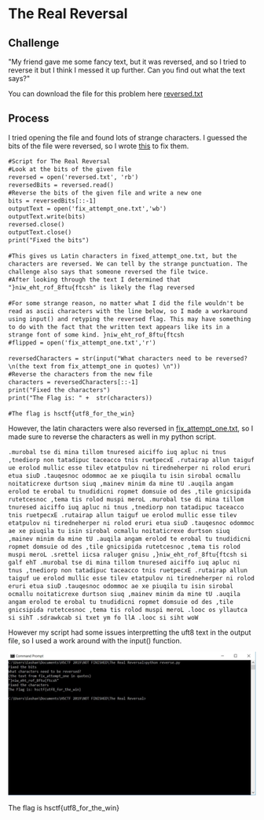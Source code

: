# The Real Reversal

## Challenge

"My friend gave me some fancy text, but it was reversed, and so I tried to reverse it but I think I messed it up further. Can you find out what the text says?"

You can download the file for this problem here [reversed.txt](reversed.txt)

## Process

I tried opening the file and found lots of strange characters. I guessed the bits of the file were reversed, so I wrote [this](reverse.py) to fix them.

```
#Script for The Real Reversal
#Look at the bits of the given file
reversed = open('reversed.txt', 'rb')
reversedBits = reversed.read()
#Reverse the bits of the given file and write a new one
bits = reversedBits[::-1]
outputText = open('fix_attempt_one.txt','wb')
outputText.write(bits)
reversed.close()
outputText.close()
print("Fixed the bits")

#This gives us Latin characters in fixed_attempt_one.txt, but the characters are reversed. We can tell by the strange punctuation. The challenge also says that someone reversed the file twice.
#After looking through the text I determined that "}niw_eht_rof_8ftu{ftcsh" is likely the flag reversed

#For some strange reason, no matter what I did the file wouldn't be read as ascii characters with the line below, so I made a workaround using input() and retyping the reversed flag. This may have something to do with the fact that the written text appears like its in a strange font of some kind. }niw_eht_rof_8ftu{ftcsh 
#flipped = open('fix_attempt_one.txt','r')

reversedCharacters = str(input("What characters need to be reversed?\n(the text from fix_attempt_one in quotes) \n"))
#Reverse the characters from the new file 
characters = reversedCharacters[::-1]
print("Fixed the characters")
print("The Flag is: " +  str(characters))

#The flag is hsctf{utf8_for_the_win}
```

However, the latin characters were also reversed in [fix_attempt_one.txt](fix_attempt_one), so I made sure to reverse the characters as well in my python script.

```
.𝚖𝚞𝚛𝚘𝚋𝚊𝚕 𝚝𝚜𝚎 𝚍𝚒 𝚖𝚒𝚗𝚊 𝚝𝚒𝚕𝚕𝚘𝚖 𝚝𝚗𝚞𝚛𝚎𝚜𝚎𝚍 𝚊𝚒𝚌𝚒𝚏𝚏𝚘 𝚒𝚞𝚚 𝚊𝚙𝚕𝚞𝚌 𝚗𝚒 𝚝𝚗𝚞𝚜 ,𝚝𝚗𝚎𝚍𝚒𝚘𝚛𝚙 𝚗𝚘𝚗 𝚝𝚊𝚝𝚊𝚍𝚒𝚙𝚞𝚌 𝚝𝚊𝚌𝚎𝚊𝚌𝚌𝚘 𝚝𝚗𝚒𝚜 𝚛𝚞𝚎𝚝𝚙𝚎𝚌𝚡𝙴 .𝚛𝚞𝚝𝚊𝚒𝚛𝚊𝚙 𝚊𝚕𝚕𝚞𝚗 𝚝𝚊𝚒𝚐𝚞𝚏 𝚞𝚎 𝚎𝚛𝚘𝚕𝚘𝚍 𝚖𝚞𝚕𝚕𝚒𝚌 𝚎𝚜𝚜𝚎 𝚝𝚒𝚕𝚎𝚟 𝚎𝚝𝚊𝚝𝚙𝚞𝚕𝚘𝚟 𝚗𝚒 𝚝𝚒𝚛𝚎𝚍𝚗𝚎𝚑𝚎𝚛𝚙𝚎𝚛 𝚗𝚒 𝚛𝚘𝚕𝚘𝚍 𝚎𝚛𝚞𝚛𝚒 𝚎𝚝𝚞𝚊 𝚜𝚒𝚞𝙳 .𝚝𝚊𝚞𝚚𝚎𝚜𝚗𝚘𝚌 𝚘𝚍𝚘𝚖𝚖𝚘𝚌 𝚊𝚎 𝚡𝚎 𝚙𝚒𝚞𝚚𝚒𝚕𝚊 𝚝𝚞 𝚒𝚜𝚒𝚗 𝚜𝚒𝚛𝚘𝚋𝚊𝚕 𝚘𝚌𝚖𝚊𝚕𝚕𝚞 𝚗𝚘𝚒𝚝𝚊𝚝𝚒𝚌𝚛𝚎𝚡𝚎 𝚍𝚞𝚛𝚝𝚜𝚘𝚗 𝚜𝚒𝚞𝚚 ,𝚖𝚊𝚒𝚗𝚎𝚟 𝚖𝚒𝚗𝚒𝚖 𝚍𝚊 𝚖𝚒𝚗𝚎 𝚝𝚄 .𝚊𝚞𝚚𝚒𝚕𝚊 𝚊𝚗𝚐𝚊𝚖 𝚎𝚛𝚘𝚕𝚘𝚍 𝚝𝚎 𝚎𝚛𝚘𝚋𝚊𝚕 𝚝𝚞 𝚝𝚗𝚞𝚍𝚒𝚍𝚒𝚌𝚗𝚒 𝚛𝚘𝚙𝚖𝚎𝚝 𝚍𝚘𝚖𝚜𝚞𝚒𝚎 𝚘𝚍 𝚍𝚎𝚜 ,𝚝𝚒𝚕𝚎 𝚐𝚗𝚒𝚌𝚜𝚒𝚙𝚒𝚍𝚊 𝚛𝚞𝚝𝚎𝚝𝚌𝚎𝚜𝚗𝚘𝚌 ,𝚝𝚎𝚖𝚊 𝚝𝚒𝚜 𝚛𝚘𝚕𝚘𝚍 𝚖𝚞𝚜𝚙𝚒 𝚖𝚎𝚛𝚘𝙻 .𝚖𝚞𝚛𝚘𝚋𝚊𝚕 𝚝𝚜𝚎 𝚍𝚒 𝚖𝚒𝚗𝚊 𝚝𝚒𝚕𝚕𝚘𝚖 𝚝𝚗𝚞𝚛𝚎𝚜𝚎𝚍 𝚊𝚒𝚌𝚒𝚏𝚏𝚘 𝚒𝚞𝚚 𝚊𝚙𝚕𝚞𝚌 𝚗𝚒 𝚝𝚗𝚞𝚜 ,𝚝𝚗𝚎𝚍𝚒𝚘𝚛𝚙 𝚗𝚘𝚗 𝚝𝚊𝚝𝚊𝚍𝚒𝚙𝚞𝚌 𝚝𝚊𝚌𝚎𝚊𝚌𝚌𝚘 𝚝𝚗𝚒𝚜 𝚛𝚞𝚎𝚝𝚙𝚎𝚌𝚡𝙴 .𝚛𝚞𝚝𝚊𝚒𝚛𝚊𝚙 𝚊𝚕𝚕𝚞𝚗 𝚝𝚊𝚒𝚐𝚞𝚏 𝚞𝚎 𝚎𝚛𝚘𝚕𝚘𝚍 𝚖𝚞𝚕𝚕𝚒𝚌 𝚎𝚜𝚜𝚎 𝚝𝚒𝚕𝚎𝚟 𝚎𝚝𝚊𝚝𝚙𝚞𝚕𝚘𝚟 𝚗𝚒 𝚝𝚒𝚛𝚎𝚍𝚗𝚎𝚑𝚎𝚛𝚙𝚎𝚛 𝚗𝚒 𝚛𝚘𝚕𝚘𝚍 𝚎𝚛𝚞𝚛𝚒 𝚎𝚝𝚞𝚊 𝚜𝚒𝚞𝙳 .𝚝𝚊𝚞𝚚𝚎𝚜𝚗𝚘𝚌 𝚘𝚍𝚘𝚖𝚖𝚘𝚌 𝚊𝚎 𝚡𝚎 𝚙𝚒𝚞𝚚𝚒𝚕𝚊 𝚝𝚞 𝚒𝚜𝚒𝚗 𝚜𝚒𝚛𝚘𝚋𝚊𝚕 𝚘𝚌𝚖𝚊𝚕𝚕𝚞 𝚗𝚘𝚒𝚝𝚊𝚝𝚒𝚌𝚛𝚎𝚡𝚎 𝚍𝚞𝚛𝚝𝚜𝚘𝚗 𝚜𝚒𝚞𝚚 ,𝚖𝚊𝚒𝚗𝚎𝚟 𝚖𝚒𝚗𝚒𝚖 𝚍𝚊 𝚖𝚒𝚗𝚎 𝚝𝚄 .𝚊𝚞𝚚𝚒𝚕𝚊 𝚊𝚗𝚐𝚊𝚖 𝚎𝚛𝚘𝚕𝚘𝚍 𝚝𝚎 𝚎𝚛𝚘𝚋𝚊𝚕 𝚝𝚞 𝚝𝚗𝚞𝚍𝚒𝚍𝚒𝚌𝚗𝚒 𝚛𝚘𝚙𝚖𝚎𝚝 𝚍𝚘𝚖𝚜𝚞𝚒𝚎 𝚘𝚍 𝚍𝚎𝚜 ,𝚝𝚒𝚕𝚎 𝚐𝚗𝚒𝚌𝚜𝚒𝚙𝚒𝚍𝚊 𝚛𝚞𝚝𝚎𝚝𝚌𝚎𝚜𝚗𝚘𝚌 ,𝚝𝚎𝚖𝚊 𝚝𝚒𝚜 𝚛𝚘𝚕𝚘𝚍 𝚖𝚞𝚜𝚙𝚒 𝚖𝚎𝚛𝚘𝙻 .𝚜𝚛𝚎𝚝𝚝𝚎𝚕 𝚒𝚒𝚌𝚜𝚊 𝚛𝚊𝚕𝚞𝚐𝚎𝚛 𝚐𝚗𝚒𝚜𝚞 ,}𝚗𝚒𝚠_𝚎𝚑𝚝_𝚛𝚘𝚏_𝟾𝚏𝚝𝚞{𝚏𝚝𝚌𝚜𝚑 𝚜𝚒 𝚐𝚊𝚕𝚏 𝚎𝚑𝚃 .𝚖𝚞𝚛𝚘𝚋𝚊𝚕 𝚝𝚜𝚎 𝚍𝚒 𝚖𝚒𝚗𝚊 𝚝𝚒𝚕𝚕𝚘𝚖 𝚝𝚗𝚞𝚛𝚎𝚜𝚎𝚍 𝚊𝚒𝚌𝚒𝚏𝚏𝚘 𝚒𝚞𝚚 𝚊𝚙𝚕𝚞𝚌 𝚗𝚒 𝚝𝚗𝚞𝚜 ,𝚝𝚗𝚎𝚍𝚒𝚘𝚛𝚙 𝚗𝚘𝚗 𝚝𝚊𝚝𝚊𝚍𝚒𝚙𝚞𝚌 𝚝𝚊𝚌𝚎𝚊𝚌𝚌𝚘 𝚝𝚗𝚒𝚜 𝚛𝚞𝚎𝚝𝚙𝚎𝚌𝚡𝙴 .𝚛𝚞𝚝𝚊𝚒𝚛𝚊𝚙 𝚊𝚕𝚕𝚞𝚗 𝚝𝚊𝚒𝚐𝚞𝚏 𝚞𝚎 𝚎𝚛𝚘𝚕𝚘𝚍 𝚖𝚞𝚕𝚕𝚒𝚌 𝚎𝚜𝚜𝚎 𝚝𝚒𝚕𝚎𝚟 𝚎𝚝𝚊𝚝𝚙𝚞𝚕𝚘𝚟 𝚗𝚒 𝚝𝚒𝚛𝚎𝚍𝚗𝚎𝚑𝚎𝚛𝚙𝚎𝚛 𝚗𝚒 𝚛𝚘𝚕𝚘𝚍 𝚎𝚛𝚞𝚛𝚒 𝚎𝚝𝚞𝚊 𝚜𝚒𝚞𝙳 .𝚝𝚊𝚞𝚚𝚎𝚜𝚗𝚘𝚌 𝚘𝚍𝚘𝚖𝚖𝚘𝚌 𝚊𝚎 𝚡𝚎 𝚙𝚒𝚞𝚚𝚒𝚕𝚊 𝚝𝚞 𝚒𝚜𝚒𝚗 𝚜𝚒𝚛𝚘𝚋𝚊𝚕 𝚘𝚌𝚖𝚊𝚕𝚕𝚞 𝚗𝚘𝚒𝚝𝚊𝚝𝚒𝚌𝚛𝚎𝚡𝚎 𝚍𝚞𝚛𝚝𝚜𝚘𝚗 𝚜𝚒𝚞𝚚 ,𝚖𝚊𝚒𝚗𝚎𝚟 𝚖𝚒𝚗𝚒𝚖 𝚍𝚊 𝚖𝚒𝚗𝚎 𝚝𝚄 .𝚊𝚞𝚚𝚒𝚕𝚊 𝚊𝚗𝚐𝚊𝚖 𝚎𝚛𝚘𝚕𝚘𝚍 𝚝𝚎 𝚎𝚛𝚘𝚋𝚊𝚕 𝚝𝚞 𝚝𝚗𝚞𝚍𝚒𝚍𝚒𝚌𝚗𝚒 𝚛𝚘𝚙𝚖𝚎𝚝 𝚍𝚘𝚖𝚜𝚞𝚒𝚎 𝚘𝚍 𝚍𝚎𝚜 ,𝚝𝚒𝚕𝚎 𝚐𝚗𝚒𝚌𝚜𝚒𝚙𝚒𝚍𝚊 𝚛𝚞𝚝𝚎𝚝𝚌𝚎𝚜𝚗𝚘𝚌 ,𝚝𝚎𝚖𝚊 𝚝𝚒𝚜 𝚛𝚘𝚕𝚘𝚍 𝚖𝚞𝚜𝚙𝚒 𝚖𝚎𝚛𝚘𝙻 .𝚕𝚘𝚘𝚌 𝚘𝚜 𝚢𝚕𝚕𝚊𝚞𝚝𝚌𝚊 𝚜𝚒 𝚜𝚒𝚑𝚃 .𝚜𝚍𝚛𝚊𝚠𝚔𝚌𝚊𝚋 𝚜𝚒 𝚝𝚡𝚎𝚝 𝚢𝚖 𝚏𝚘 𝚕𝚕𝙰 .𝚕𝚘𝚘𝚌 𝚜𝚒 𝚜𝚒𝚑𝚝 𝚠𝚘𝚆
```

However my script had some issues interpretting the uft8 text in the output file, so I used a work around with the input() function.

![Capture.JPG](Capture.JPG)

The flag is hsctf{utf8_for_the_win}